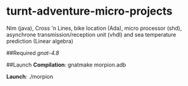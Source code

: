 # turnt-adventure-micro-projects
Nim (java), Cross 'n Lines, bike location (Ada), micro processor (shd), asynchrone transmission/reception unit (vhdl) and sea temperature prediction (Linear algebra)

##Required
*gnat-4.8*

##Launch
**Compilation**: gnatmake morpion.adb

**Launch**: ./morpion
